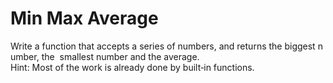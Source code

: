 # Min Max Average

Write a function that accepts a series of numbers, and returns the biggest number, the 
smallest number and the average. 
Hint: Most of the work is already done by built‐in functions. 
